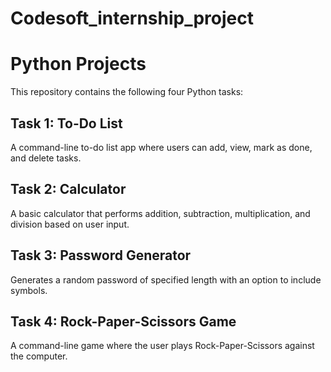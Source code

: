 # Codesoft_internship_project
# Python Projects

This repository contains the following four Python tasks:

## Task 1: To-Do List
A command-line to-do list app where users can add, view, mark as done, and delete tasks.

## Task 2: Calculator
A basic calculator that performs addition, subtraction, multiplication, and division based on user input.

## Task 3: Password Generator
Generates a random password of specified length with an option to include symbols.

## Task 4: Rock-Paper-Scissors Game
A command-line game where the user plays Rock-Paper-Scissors against the computer.
